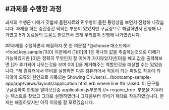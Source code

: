 #과제를 수행한 과정
-------------------------------------
과제의 수행은 다혜가 깃헙에 올린자료와 민우형이 올린 동영상을 보면서 진행해 나갔습니다.
과제를 하는 중간중간 막히는 부분이 있었지만 구글링으로 해결하면서 진행해 나가였고 5기 동료들의 도움도 받으면서 크게 무리없이 진행해 나가였습니다.

##과제를 수행하면서 해결하지 못 한 의문점
*@choose 매소드에서 =food.key.sample(1)[0]
이분에서 (1)[0]의 1은 하나의 값을 추출하는것으로 이해가 가능하였지만 [0]은 정확히 무엇인지 잘 이해가 가지않았지만[0]을 빼고 값을 출력해보면 []가 추가되어 나오는것을 보며 0이 []을 제거해주는 역할인것을 예상할 수는 있었습니다.
*제 컴퓨터에서 루비를 실행하면 다른 컴퓨터에서 작동이 되는 파일도 작동이 되지않아 오류의 원인으로 지목되는 Showing C:/Users/.../bootcamp-sample-app/app/views/layouts/application.html.erb where line #6 raised: 이 문구를 구글링하여 한참을 알아보던중 application.js부분의 //= require_tree .부분을 지우라는 텍스트를 찾았고 그대로 실행하였더니 그다음부터 루비가 제대로 작동하였습니다. 문제는 해결하였지만 아직 이유를 잘 모르겠습니다.
